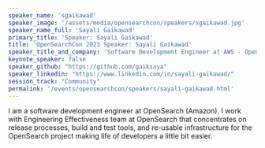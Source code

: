```yaml
---
speaker_name: 'sgaikawad'
speaker_image: '/assets/media/opensearchcon/speakers/sgaikawad.jpg'
speaker_name_full: 'Sayali Gaikawad'
primary_title: 'Speaker: Sayali Gaikawad'
title: 'OpenSearchCon 2023 Speaker: Sayali Gaikawad'
speaker_title_and_company: 'Software Development Engineer at AWS - OpenSearch'
keynote_speaker: false
speaker_github: "https://github.com/gaiksaya"
speaker_linkedin: "https://www.linkedin.com/in/sayali-gaikawad/"
session_track: "Community"
permalink: '/events/opensearchcon/speakers/sayali-gaikawad.html'
---
```


I am a software development engineer at OpenSearch (Amazon). I work with Engineering Effectiveness team at OpenSearch that concentrates on release processes, build and test tools, and re-usable infrastructure for the OpenSearch project making life of developers a little bit easier.

